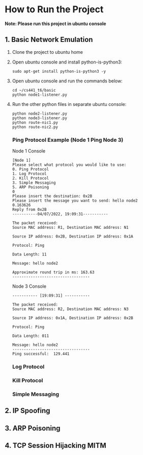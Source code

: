 # How to Run the Project
**Note: Please run this project in ubuntu console**
## 1. Basic Network Emulation
1. Clone the project to ubuntu home
2. Open ubuntu console and install python-is-python3:
    ```
    sudo apt-get install python-is-python3 -y
    ```
3. Open ubuntu console and run the commands below:
    ```
    cd ~/cs441_t6/basic
    python node1-listener.py
    ```
4. Run the other python files in separate ubuntu console:
    ```
    python node2-listener.py
    python node3-listener.py
    python route-nic1.py
    python route-nic2.py
    ```
    ### Ping Protocol Example (Node 1 Ping Node 3)
    Node 1 Console
    ```
    [Node 1]
    Please select what protocol you would like to use:
    0. Ping Protocol
    1. Log Protocol
    2. Kill Protocol
    3. Simple Messaging
    5. ARP Poisoning
    0
    Please insert the destination: 0x2B
    Please insert the message you want to send: hello node2
    0.163626
    Reply from 0x2B
    -----------04/07/2022, 19:09:31-----------

    The packet received:
    Source MAC address: R1, Destination MAC address: N1

    Source IP address: 0x2B, Destination IP address: 0x1A

    Protocol: Ping

    Data Length: 11

    Message: hello node2

    Approximate round trip in ms: 163.63
    ----------------------------------
    ```

    Node 3 Console
    ```
    ----------- [19:09:31] -----------

    The packet received:
    Source MAC address: R2, Destination MAC address: N3

    Source IP address: 0x1A, Destination IP address: 0x2B

    Protocol: Ping

    Data Length: 011

    Message: hello node2
    ----------------------------------
    Ping successful:  129.441
    ```

    ### Log Protocol

    ### Kill Protocol

    ### Simple Messaging
    
## 2. IP Spoofing

## 3. ARP Poisoning

## 4. TCP Session Hijacking MITM
